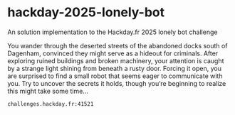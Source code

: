 # hackday-2025-lonely-bot
An solution implementation to the Hackday.fr 2025 lonely bot challenge

You wander through the deserted streets of the abandoned docks south of Dagenham, convinced they might serve as a hideout for criminals. After exploring ruined buildings and broken machinery, your attention is caught by a strange light shining from beneath a rusty door. Forcing it open, you are surprised to find a small robot that seems eager to communicate with you. Try to uncover the secrets it holds, though you’re beginning to realize this might take some time...

`challenges.hackday.fr:41521`
